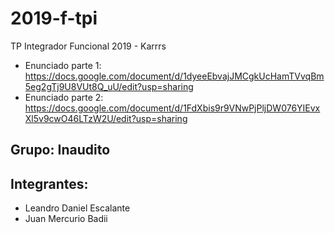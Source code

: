 # 2019-f-tpi
TP Integrador Funcional 2019 - Karrrs

- Enunciado parte 1: https://docs.google.com/document/d/1dyeeEbvajJMCgkUcHamTVvqBm5eg2gTj9U8VUt8Q_uU/edit?usp=sharing
- Enunciado parte 2: https://docs.google.com/document/d/1FdXbis9r9VNwPjPljDW076YIEvxXl5v9cwO46LTzW2U/edit?usp=sharing

## Grupo: Inaudito

## Integrantes:
   - Leandro Daniel Escalante
   - Juan Mercurio Badii
